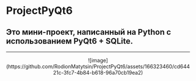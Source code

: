 # ProjectPyQt6
## Это мини-проект, написанный на Python с использованием PyQt6 + SQLite.
___
<div style="text-align: center;">
  ![image](https://github.com/RodionMatytsin/ProjectPyQt6/assets/166323460/cd64421c-3fc7-4b84-b618-96a70cb19ea2)
</div>
